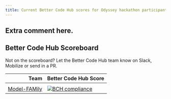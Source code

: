 ```yaml
---
title: Current Better Code Hub scores for Odyssey hackathon participants
---
```


## Extra comment here.
## Better Code Hub Scoreboard

Not on the scoreboard? Let the Better Code Hub team know on Slack, Mobilize or send in a PR.

|Team | Better Code Hub Score |
| ---: | --- |
| | 
|[Model-FAMily](https://github.com/odysseyhack/model-family) | [![BCH compliance](https://bettercodehub.com/edge/badge/odysseyhack/model-family?branch=master&token=a77f363aa30093f2f8886bb2533f1bf580b950ea)](https://bettercodehub.com/)

